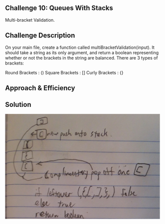 ## Challenge 10: Queues With Stacks
Multi-bracket Validation.

## Challenge Description
On your main file, create a function called multiBracketValidation(input). It should take a string as its only argument, and return a boolean representing whether or not the brackets in the string are balanced. There are 3 types of brackets:

Round Brackets : ()
Square Brackets : []
Curly Brackets : {}


## Approach & Efficiency


## Solution
![Image](../../assests/CC13.jpg)